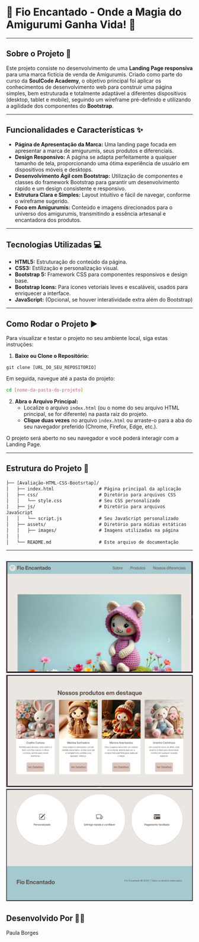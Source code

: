 # 🧶 Fio Encantado - Onde a Magia do Amigurumi Ganha Vida! 💖

---

## Sobre o Projeto 📄

Este projeto consiste no desenvolvimento de uma **Landing Page responsiva** para uma marca fictícia de venda de Amigurumis. Criado como parte do curso da **SoulCode Academy**, o objetivo principal foi aplicar os conhecimentos de desenvolvimento web para construir uma página simples, bem estruturada e totalmente adaptável a diferentes dispositivos (desktop, tablet e mobile), seguindo um wireframe pré-definido e utilizando a agilidade dos componentes do **Bootstrap**.

---

## Funcionalidades e Características ✨

* **Página de Apresentação da Marca:** Uma landing page focada em apresentar a marca de amigurumis, seus produtos e diferenciais.
* **Design Responsivo:** A página se adapta perfeitamente a qualquer tamanho de tela, proporcionando uma ótima experiência de usuário em dispositivos móveis e desktops.
* **Desenvolvimento Ágil com Bootstrap:** Utilização de componentes e classes do framework Bootstrap para garantir um desenvolvimento rápido e um design consistente e responsivo.
* **Estrutura Clara e Simples:** Layout intuitivo e fácil de navegar, conforme o wireframe sugerido.
* **Foco em Amigurumis:** Conteúdo e imagens direcionados para o universo dos amigurumis, transmitindo a essência artesanal e encantadora dos produtos.

---

## Tecnologias Utilizadas 💻

* **HTML5:** Estruturação do conteúdo da página.
* **CSS3:** Estilização e personalização visual.
* **Bootstrap 5:** Framework CSS para componentes responsivos e design base.
* **Bootstrap Icons:** Para ícones vetoriais leves e escaláveis, usados para enriquecer a interface.
* **JavaScript:** (Opcional, se houver interatividade extra além do Bootstrap)

---

## Como Rodar o Projeto ▶️

Para visualizar e testar o projeto no seu ambiente local, siga estas instruções:

1.  **Baixe ou Clone o Repositório:**
 
```
git clone [URL_DO_SEU_REPOSITORIO]

```

Em seguida, navegue até a pasta do projeto:
     
```bash
cd [nome-da-pasta-do-projeto]
```

2.  **Abra o Arquivo Principal:**
    * Localize o arquivo `index.html` (ou o nome do seu arquivo HTML principal, se for diferente) na pasta raiz do projeto.
    * **Clique duas vezes** no arquivo `index.html` ou arraste-o para a aba do seu navegador preferido (Chrome, Firefox, Edge, etc.).

O projeto será aberto no seu navegador e você poderá interagir com a Landing Page.

---

## Estrutura do Projeto 📁

```
├── [Avaliação-HTML-CSS-Bootsrtap]/
│   ├── index.html                 # Página principal da aplicação
│   ├── css/                       # Diretório para arquivos CSS
│   │   └── style.css              # Seu CSS personalizado
│   ├── js/                        # Diretório para arquivos JavaScript
│   │   └── script.js              # Seu JavaScript personalizado
│   ├── assets/                    # Diretório para mídias estáticas
│   │   ├── images/                # Imagens utilizadas na página
│   │                      
│   └── README.md                  # Este arquivo de documentação
```
---
![Texto Alternativo da Imagem](./image/Captura%20de%20tela%202025-07-08%20221807.png)
![Texto Alternativo da Imagem](./image/Captura%20de%20tela%202025-07-08%20221822.png)
![Texto Alternativo da Imagem](./image/Captura%20de%20tela%202025-07-08%20221840.png)
---

## Desenvolvido Por 👩‍💻

Paula Borges


